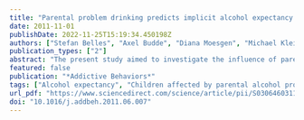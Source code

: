 ```yaml
---
title: "Parental problem drinking predicts implicit alcohol expectancy in adolescents and young adults"
date: 2011-11-01
publishDate: 2022-11-25T15:19:34.450198Z
authors: ["Stefan Belles", "Axel Budde", "Diana Moesgen", "Michael Klein"]
publication_types: ["2"]
abstract: "The present study aimed to investigate the influence of parental problem drinking on implicit and explicit alcohol expectancy of adolescents and young adults (12–24years). The study was conducted via the Internet, employing a between-subjects design. We measured alcohol expectancy by means of an Implicit Association Test (IAT) and a self-report questionnaire. A short version of the Children of Alcoholics Screening Test (CAST) was used to measure alcohol-related parental problem behavior. Our results showed that increased CAST-scores were correlated with a stronger implicit association between the concepts alcohol and arousal. In contrast, no such relationship was observed between parental problem drinking and self-reported expectancy of alcohol arousal. These findings provide tentative evidence that an implicit cognitive processing bias is implicated in the intergenerational transmission of addictive behaviors."
featured: false
publication: "*Addictive Behaviors*"
tags: ["Alcohol expectancy", "Children affected by parental alcohol problems (ChAPAPs)", "Children of alcoholics (COA)", "Implicit association test"]
url_pdf: "https://www.sciencedirect.com/science/article/pii/S0306460311001870"
doi: "10.1016/j.addbeh.2011.06.007"
---
```


